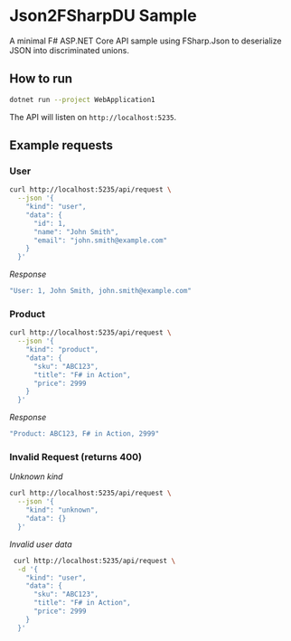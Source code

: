 # Json2FSharpDU Sample

A minimal F# ASP.NET Core API sample using FSharp.Json to deserialize JSON into discriminated unions.

## How to run

```bash
dotnet run --project WebApplication1
```

The API will listen on `http://localhost:5235`.

## Example requests

### User

```bash
curl http://localhost:5235/api/request \
  --json '{
    "kind": "user",
    "data": {
      "id": 1,
      "name": "John Smith",
      "email": "john.smith@example.com"
    }
  }'
```

_Response_

```bash
"User: 1, John Smith, john.smith@example.com"
```

### Product

```bash
curl http://localhost:5235/api/request \
  --json '{
    "kind": "product",
    "data": {
      "sku": "ABC123",
      "title": "F# in Action",
      "price": 2999
    }
  }'
```

_Response_

```bash
"Product: ABC123, F# in Action, 2999"
```

### Invalid Request (returns 400)

_Unknown kind_

```bash
curl http://localhost:5235/api/request \
  --json '{
    "kind": "unknown",
    "data": {}
  }'
```

_Invalid user data_

```bash
 curl http://localhost:5235/api/request \
  -d '{
    "kind": "user",
    "data": {
      "sku": "ABC123",
      "title": "F# in Action",
      "price": 2999
    }
  }'
```

